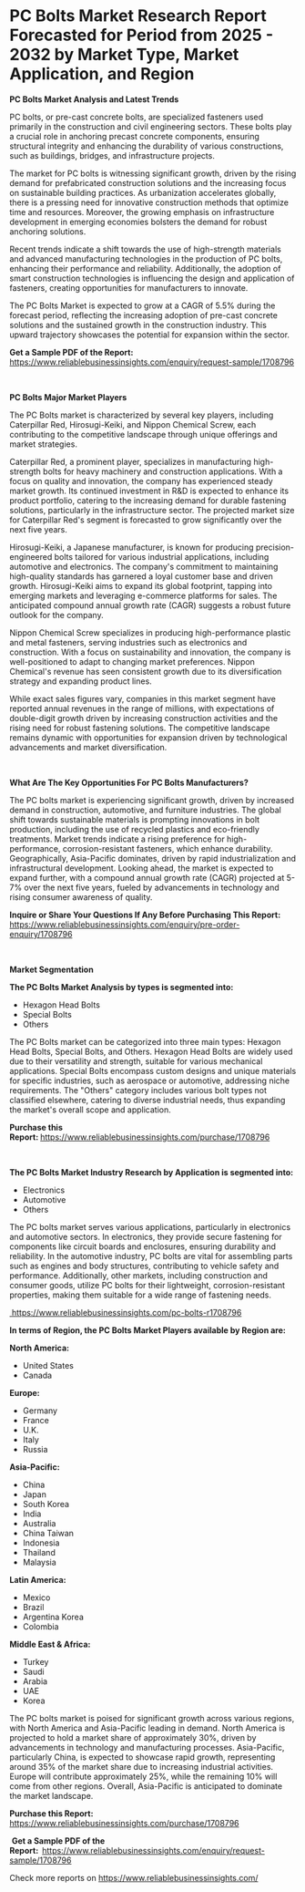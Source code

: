 <p><h1>PC Bolts Market Research Report Forecasted for Period from 2025 -  2032 by Market Type, Market Application, and Region</h1></p><p><strong>PC Bolts Market Analysis and Latest Trends</strong></p>
<p><p>PC bolts, or pre-cast concrete bolts, are specialized fasteners used primarily in the construction and civil engineering sectors. These bolts play a crucial role in anchoring precast concrete components, ensuring structural integrity and enhancing the durability of various constructions, such as buildings, bridges, and infrastructure projects.</p><p>The market for PC bolts is witnessing significant growth, driven by the rising demand for prefabricated construction solutions and the increasing focus on sustainable building practices. As urbanization accelerates globally, there is a pressing need for innovative construction methods that optimize time and resources. Moreover, the growing emphasis on infrastructure development in emerging economies bolsters the demand for robust anchoring solutions.</p><p>Recent trends indicate a shift towards the use of high-strength materials and advanced manufacturing technologies in the production of PC bolts, enhancing their performance and reliability. Additionally, the adoption of smart construction technologies is influencing the design and application of fasteners, creating opportunities for manufacturers to innovate.</p><p>The PC Bolts Market is expected to grow at a CAGR of 5.5% during the forecast period, reflecting the increasing adoption of pre-cast concrete solutions and the sustained growth in the construction industry. This upward trajectory showcases the potential for expansion within the sector.</p></p>
<p><strong>Get a Sample PDF of the Report:&nbsp;</strong> <a href="https://www.reliablebusinessinsights.com/enquiry/request-sample/1708796?utm_campaign=1847&utm_medium=2&utm_source=Github&utm_content=ia&utm_term=10012025&utm_id=pc-bolts">https://www.reliablebusinessinsights.com/enquiry/request-sample/1708796</a></p>
<p>&nbsp;</p>
<p><strong>PC Bolts Major Market Players</strong></p>
<p><p>The PC Bolts market is characterized by several key players, including Caterpillar Red, Hirosugi-Keiki, and Nippon Chemical Screw, each contributing to the competitive landscape through unique offerings and market strategies.</p><p>Caterpillar Red, a prominent player, specializes in manufacturing high-strength bolts for heavy machinery and construction applications. With a focus on quality and innovation, the company has experienced steady market growth. Its continued investment in R&D is expected to enhance its product portfolio, catering to the increasing demand for durable fastening solutions, particularly in the infrastructure sector. The projected market size for Caterpillar Red's segment is forecasted to grow significantly over the next five years.</p><p>Hirosugi-Keiki, a Japanese manufacturer, is known for producing precision-engineered bolts tailored for various industrial applications, including automotive and electronics. The company's commitment to maintaining high-quality standards has garnered a loyal customer base and driven growth. Hirosugi-Keiki aims to expand its global footprint, tapping into emerging markets and leveraging e-commerce platforms for sales. The anticipated compound annual growth rate (CAGR) suggests a robust future outlook for the company.</p><p>Nippon Chemical Screw specializes in producing high-performance plastic and metal fasteners, serving industries such as electronics and construction. With a focus on sustainability and innovation, the company is well-positioned to adapt to changing market preferences. Nippon Chemical's revenue has seen consistent growth due to its diversification strategy and expanding product lines.</p><p>While exact sales figures vary, companies in this market segment have reported annual revenues in the range of millions, with expectations of double-digit growth driven by increasing construction activities and the rising need for robust fastening solutions. The competitive landscape remains dynamic with opportunities for expansion driven by technological advancements and market diversification.</p></p>
<p>&nbsp;</p>
<p><strong>What Are The Key Opportunities For PC Bolts Manufacturers?</strong></p>
<p><p>The PC bolts market is experiencing significant growth, driven by increased demand in construction, automotive, and furniture industries. The global shift towards sustainable materials is prompting innovations in bolt production, including the use of recycled plastics and eco-friendly treatments. Market trends indicate a rising preference for high-performance, corrosion-resistant fasteners, which enhance durability. Geographically, Asia-Pacific dominates, driven by rapid industrialization and infrastructural development. Looking ahead, the market is expected to expand further, with a compound annual growth rate (CAGR) projected at 5-7% over the next five years, fueled by advancements in technology and rising consumer awareness of quality.</p></p>
<p><strong>Inquire or Share Your Questions If Any Before Purchasing This Report:</strong> <a href="https://www.reliablebusinessinsights.com/enquiry/pre-order-enquiry/1708796?utm_campaign=1847&utm_medium=2&utm_source=Github&utm_content=ia&utm_term=10012025&utm_id=pc-bolts">https://www.reliablebusinessinsights.com/enquiry/pre-order-enquiry/1708796</a></p>
<p>&nbsp;</p>
<p><strong>Market Segmentation</strong></p>
<p><strong>The PC Bolts Market Analysis by types is segmented into:</strong></p>
<p><ul><li>Hexagon Head Bolts</li><li>Special Bolts</li><li>Others</li></ul></p>
<p><p>The PC Bolts market can be categorized into three main types: Hexagon Head Bolts, Special Bolts, and Others. Hexagon Head Bolts are widely used due to their versatility and strength, suitable for various mechanical applications. Special Bolts encompass custom designs and unique materials for specific industries, such as aerospace or automotive, addressing niche requirements. The "Others" category includes various bolt types not classified elsewhere, catering to diverse industrial needs, thus expanding the market's overall scope and application.</p></p>
<p><strong>Purchase this Report:&nbsp;</strong><a href="https://www.reliablebusinessinsights.com/purchase/1708796?utm_campaign=1847&utm_medium=2&utm_source=Github&utm_content=ia&utm_term=10012025&utm_id=pc-bolts">https://www.reliablebusinessinsights.com/purchase/1708796</a></p>
<p>&nbsp;</p>
<p><strong>The PC Bolts Market Industry Research by Application is segmented into:</strong></p>
<p><ul><li>Electronics</li><li>Automotive</li><li>Others</li></ul></p>
<p><p>The PC bolts market serves various applications, particularly in electronics and automotive sectors. In electronics, they provide secure fastening for components like circuit boards and enclosures, ensuring durability and reliability. In the automotive industry, PC bolts are vital for assembling parts such as engines and body structures, contributing to vehicle safety and performance. Additionally, other markets, including construction and consumer goods, utilize PC bolts for their lightweight, corrosion-resistant properties, making them suitable for a wide range of fastening needs.</p></p>
<p><a href="https://www.reliablebusinessinsights.com/pc-bolts-r1708796?utm_campaign=1847&utm_medium=2&utm_source=Github&utm_content=ia&utm_term=10012025&utm_id=pc-bolts">&nbsp;https://www.reliablebusinessinsights.com/pc-bolts-r1708796</a></p>
<p><strong>In terms of Region, the PC Bolts Market Players available by Region are:</strong></p>
<p>
    <p> <strong> North America: </strong>
        <ul>
            <li>United States</li>
            <li>Canada</li>
        </ul>
        </p> 
    <p> <strong> Europe: </strong>
        <ul>
            <li>Germany</li>
            <li>France</li>
            <li>U.K.</li>
            <li>Italy</li>
            <li>Russia</li>
        </ul>
        </p> 
    <p> <strong> Asia-Pacific: </strong>
        <ul>
            <li>China</li>
            <li>Japan</li>
            <li>South Korea</li>
            <li>India</li>
            <li>Australia</li>
            <li>China Taiwan</li>
            <li>Indonesia</li>
            <li>Thailand</li>
            <li>Malaysia</li>
        </ul>
        </p> 
    <p> <strong> Latin America: </strong>
        <ul>
            <li>Mexico</li>
            <li>Brazil</li>
            <li>Argentina Korea</li>
            <li>Colombia</li>
        </ul>
        </p> 
    <p> <strong> Middle East & Africa: </strong>
        <ul>
            <li>Turkey</li>
            <li>Saudi</li>
            <li>Arabia</li>
            <li>UAE</li>
            <li>Korea</li>
        </ul>
    </p>
    </p>
<p><p>The PC bolts market is poised for significant growth across various regions, with North America and Asia-Pacific leading in demand. North America is projected to hold a market share of approximately 30%, driven by advancements in technology and manufacturing processes. Asia-Pacific, particularly China, is expected to showcase rapid growth, representing around 35% of the market share due to increasing industrial activities. Europe will contribute approximately 25%, while the remaining 10% will come from other regions. Overall, Asia-Pacific is anticipated to dominate the market landscape.</p></p>
<p><strong>Purchase this Report: </strong><a href="https://www.reliablebusinessinsights.com/purchase/1708796?utm_campaign=1847&utm_medium=2&utm_source=Github&utm_content=ia&utm_term=10012025&utm_id=pc-bolts">https://www.reliablebusinessinsights.com/purchase/1708796</a></p>
<p>&nbsp;<strong>Get a Sample PDF of the Report:&nbsp;&nbsp;</strong><a href="https://www.reliablebusinessinsights.com/enquiry/request-sample/1708796?utm_campaign=1847&utm_medium=2&utm_source=Github&utm_content=ia&utm_term=10012025&utm_id=pc-bolts">https://www.reliablebusinessinsights.com/enquiry/request-sample/1708796</a></p>
<p><strong></strong></p>
<p>Check more reports on <a href="https://www.reliablebusinessinsights.com/?utm_campaign=1847&utm_medium=2&utm_source=Github&utm_content=ia&utm_term=10012025&utm_id=pc-bolts">https://www.reliablebusinessinsights.com/</a></p>